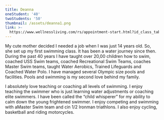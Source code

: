```yaml
---
title: Deanna
oneStudent: '40'
twoStudents: '50'
thumbnail: /assets/deanna1.png
link: >-
  https://www.wellnessliving.com/rs/appointment-start.html?id_class_tab=3&k_business=248418&k_class_tab=10878&k_service=87316
---
```

My cute mother decided I needed a job when I was just 14 years old. So, she set up my first swimming class. It has been a water journey since then.  During the past 40 years I have taught over 20,00 children how to swim, coached USS Swim teams,  coached Recreational Swim Teams, coaches Master Swim teams, taught Water Aerobics, Trained Lifeguards and Coached Water Polo. I have managed several Olympic size pools and facilities. Pools and swimming is my second love behind my family.

I absolutely love teaching or coaching all levels of swimming. I enjoy teaching the swimmer who is just learning water adjustments or coaching elite swimmers. I have been called the “child whisperer” for my ability to calm down the young frightened swimmer. I enjoy competing and swimming with aMaster Swim team and cin 1/2 Ironman triathlons.  I also enjoy cycling, basketball and riding motorcycles.
